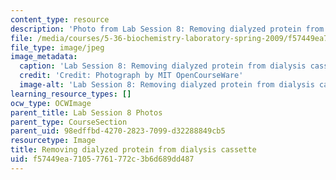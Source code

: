 ```yaml
---
content_type: resource
description: 'Photo from Lab Session 8: Removing dialyzed protein from dialysis cassette.'
file: /media/courses/5-36-biochemistry-laboratory-spring-2009/f57449ea71057761772c3b6d689dd487_Lab8_1.jpg
file_type: image/jpeg
image_metadata:
  caption: 'Lab Session 8: Removing dialyzed protein from dialysis cassette.'
  credit: 'Credit: Photograph by MIT OpenCourseWare'
  image-alt: 'Lab Session 8: Removing dialyzed protein from dialysis cassette.'
learning_resource_types: []
ocw_type: OCWImage
parent_title: Lab Session 8 Photos
parent_type: CourseSection
parent_uid: 98edffbd-4270-2823-7099-d32288849cb5
resourcetype: Image
title: Removing dialyzed protein from dialysis cassette
uid: f57449ea-7105-7761-772c-3b6d689dd487
---
```

